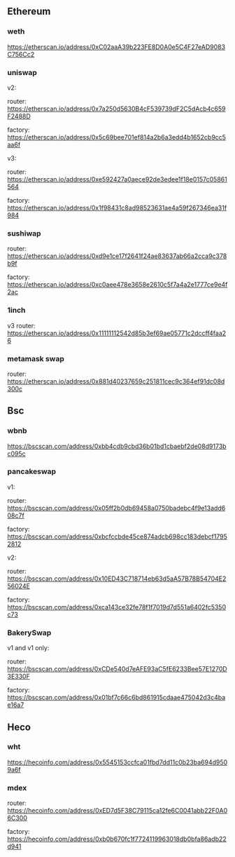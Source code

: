 [//title]: (常用defi地址)
[//englishtitle]: (common-used-defi-address)
[//category]: (defi,ethereum,blockchain)
[//tags]: (defi,ethereum,blockchain)
[//createtime]: (20210519)
[//updatetime]: (20210813)

## Ethereum

### weth

https://etherscan.io/address/0xC02aaA39b223FE8D0A0e5C4F27eAD9083C756Cc2

### uniswap

v2:

router: https://etherscan.io/address/0x7a250d5630B4cF539739dF2C5dAcb4c659F2488D

factory: https://etherscan.io/address/0x5c69bee701ef814a2b6a3edd4b1652cb9cc5aa6f

v3:

router: https://etherscan.io/address/0xe592427a0aece92de3edee1f18e0157c05861564

factory: https://etherscan.io/address/0x1f98431c8ad98523631ae4a59f267346ea31f984

### sushiwap

router: https://etherscan.io/address/0xd9e1ce17f2641f24ae83637ab66a2cca9c378b9f

factory: https://etherscan.io/address/0xc0aee478e3658e2610c5f7a4a2e1777ce9e4f2ac

### 1inch

v3 router: https://etherscan.io/address/0x11111112542d85b3ef69ae05771c2dccff4faa26

### metamask swap

router: https://etherscan.io/address/0x881d40237659c251811cec9c364ef91dc08d300c

## Bsc

### wbnb

https://bscscan.com/address/0xbb4cdb9cbd36b01bd1cbaebf2de08d9173bc095c

### pancakeswap

v1:

router: https://bscscan.com/address/0x05ff2b0db69458a0750badebc4f9e13add608c7f

factory: https://bscscan.com/address/0xbcfccbde45ce874adcb698cc183debcf17952812

v2:

router: https://bscscan.com/address/0x10ED43C718714eb63d5aA57B78B54704E256024E

factory: https://bscscan.com/address/0xca143ce32fe78f1f7019d7d551a6402fc5350c73

### BakerySwap

v1 and v1 only:

router: https://bscscan.com/address/0xCDe540d7eAFE93aC5fE6233Bee57E1270D3E330F

factory: https://bscscan.com/address/0x01bf7c66c6bd861915cdaae475042d3c4bae16a7

## Heco

### wht

https://hecoinfo.com/address/0x5545153ccfca01fbd7dd11c0b23ba694d9509a6f

### mdex

router: https://hecoinfo.com/address/0xED7d5F38C79115ca12fe6C0041abb22F0A06C300

factory: https://hecoinfo.com/address/0xb0b670fc1f7724119963018db0bfa86adb22d941
